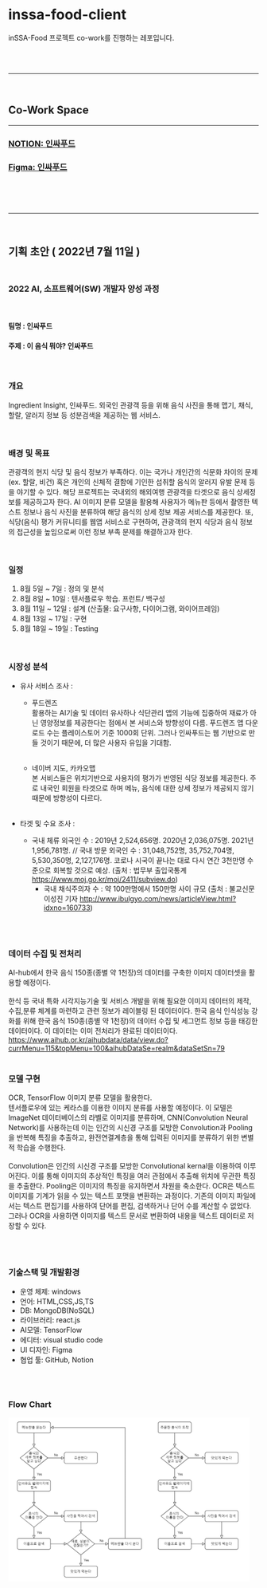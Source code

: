# inssa-food-client
inSSA-Food 프로젝트 co-work를 진행하는 레포입니다.

<br><br>

---

<br>

## Co-Work Space
---

### [**NOTION: 인싸푸드**](https://www.notion.so/a4954223b7db40328712652a080aab24?v=ccefa0f4dc2142f995fbd3383f288ec1) <br>
### [**Figma: 인싸푸드**](https://www.figma.com/files/team/1051496486497256392/inssaFood?fuid=1051496482104027174)<br>

<br><br><br>

---
<br>

## 기획 초안 ( 2022년 7월 11일 )<br><br>

### 2022 AI, 소프트웨어(SW) 개발자 양성 과정 
<br>

#### 팀명 : 인싸푸드
#### 주제 : 이 음식 뭐야? 인싸푸드
<br>

### 개요  
Ingredient Insight, 인싸푸드. 외국인 관광객 등을 위해 음식 사진을 통해 맵기, 채식, 할랄, 알러지 정보 등 성분검색을 제공하는 웹 서비스. 

<br>

### 배경 및 목표
관광객의 현지 식당 및 음식 정보가 부족하다. 이는 국가나 개인간의 식문화 차이의 문제(ex. 할랄, 비건) 혹은 개인의 신체적 결함에 기인한 섭취할 음식의 알러지 유발 문제 등을 야기할 수 있다. 해당 프로젝트는 국내외의 해외여행 관광객을 타겟으로 음식 상세정보를 제공하고자 한다. AI 이미지 분류 모델을 활용해 사용자가 메뉴판 등에서 촬영한 텍스트 정보나 음식 사진을 분류하여 해당 음식의 상세 정보 제공 서비스를 제공한다. 또, 식당(음식) 평가 커뮤니티를 웹앱 서비스로 구현하여, 관광객의 현지 식당과 음식 정보의 접근성을 높임으로써 이런 정보 부족 문제를 해결하고자 한다.

<br>

### 일정

1. 8월 5일 ~ 7일 : 정의 및 분석 
2. 8월 8일 ~ 10일 : 텐서플로우 학습. 프런트/ 백구성
3. 8월 11일 ~ 12일 : 설계 (산출물: 요구사항, 다이어그램, 와이어프레임)
4. 8월 13일 ~ 17일 : 구현 
5. 8월 18일 ~ 19일 : Testing 

<br>

### 시장성 분석

- 유사 서비스 조사 : <br>
  -  푸드렌즈 <br>
  활용하는 AI기술 및 데이터 유사하나 식단관리 앱의 기능에 집중하여 재료가 아닌 영양정보를 제공한다는 점에서 본 서비스와 방향성이 다름. 푸드렌즈 앱 다운로드 수는 플레이스토어 기준 1000회 단위. 그러나 인싸푸드는 웹 기반으로 만들 것이기 때문에, 더 많은 사용자 유입을 기대함.<br><br>

  - 네이버 지도, 카카오맵 <br>
  본 서비스들은 위치기반으로 사용자의 평가가 반영된 식당 정보를 제공한다. 주로 내국인 회원을 타겟으로 하며 메뉴, 음식에 대한 상세 정보가 제공되지 않기 때문에 방향성이 다르다. <br><br>

- 타겟 및 수요 조사 : <br>
  - 국내 체류 외국인 수 : 2019년 2,524,656명. 2020년 2,036,075명. 2021년 1,956,781명. // 국내 방문 외국인 수 : 31,048,752명, 35,752,704명, 5,530,350명, 2,127,176명. 코로나 시국이 끝나는 대로 다시 연간 3천만명 수준으로 회복할 것으로 예상. (출처 : 법무부 출입국통계 https://www.moj.go.kr/moj/2411/subview.do)
    - 국내 채식주의자 수 : 약 100만명에서 150만명 사이 규모 (출처 : 불교신문 이성진 기자 http://www.ibulgyo.com/news/articleView.html?idxno=160733)

<br><br>

### 데이터 수집 및 전처리
AI-hub에서 한국 음식 150종(종별 약 1천장)의 데이터를 구축한 이미지 데이터셋을 활용할 예정이다. <br><br>
한식 등 국내 특화 시각지능기술 및 서비스 개발을 위해 필요한 이미지 데이터의 제작, 수집,분류 체계를 마련하고 관련 정보가 레이블링 된 데이터이다. 한국 음식 인식성능 강화를 위해 한국 음식 150종(종별 약 1천장)의 데이터 수집 및 세그먼트 정보 등을 태깅한 데이터이다. 이 데이터는 이미 전처리가 완료된 데이터이다.
https://www.aihub.or.kr/aihubdata/data/view.do?currMenu=115&topMenu=100&aihubDataSe=realm&dataSetSn=79 <br><br>

### 모델 구현
OCR,  TensorFlow 이미지 분류 모델을 활용한다.<br>
텐서플로우에 있는 케라스를 이용한 이미지 분류를 사용할 예정이다. 이 모델은 ImageNet 데이터베이스의 라벨로 이미지를 분류하며, CNN(Convolution Neural Network)를 사용하는데 이는 인간의 시신경 구조를 모방한 Convolution과 Pooling을 반복해 특징을 추출하고, 완전연결계층을 통해 입력된 이미지를 분류하기 위한 변별적 학습을 수행한다. <br><br>
Convolution은 인간의 시신경 구조를 모방한 Convolutional kernal을 이용하여 이루어진다. 이를 통해 이미지의 추상적인 특징을 여러 관점에서 추출해 위치에 무관한 특징을 추출한다. Pooling은 이미지의 특징을 유지하면서 차원을 축소한다.
OCR은 텍스트 이미지를 기계가 읽을 수 있는 텍스트 포맷을 변환하는 과정이다. 기존의 이미지 파일에서는 텍스트 편집기를 사용하여 단어를 편집, 검색하거나 단어 수를 계산할 수 없었다. 그러나 OCR을 사용하면 이미지를 텍스트 문서로 변환하여 내용을 텍스트 데이터로 저장할 수 있다.

<br><br>

### 기술스택 및 개발환경
- 운영 체제: windows
- 언어: HTML,CSS,JS,TS
- DB: MongoDB(NoSQL) 
- 라이브러리: react.js
- AI모델: TensorFlow
- 에디터: visual studio code
- UI 디자인: Figma
- 협업 툴: GitHub, Notion

<br><br>

### Flow Chart
<img src='./doc/flow-chart.png'>















